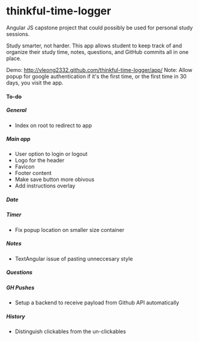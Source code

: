 # thinkful-time-logger
Angular JS capstone project that could possibly be  used for personal study sessions.

Study smarter, not harder. This app allows student to keep track of and organize their study time, notes, questions, and GitHub commits all in one place.

Demo: http://vleong2332.github.com/thinkful-time-logger/app/
Note: Allow popup for google authentication if it's the first time, or the first time in 30 days, you visit the app.

#### To-do

##### General

- Index on root to redirect to app

##### Main app

- User option to login or logout
- Logo for the header
- Favicon
- Footer content
- Make save button more obivous
- Add instructions overlay

##### Date

##### Timer

- Fix popup location on smaller size container

##### Notes

- TextAngular issue of pasting unneccesary style

##### Questions

##### GH Pushes

- Setup a backend to receive payload from Github API automatically

##### History

- Distinguish clickables from the un-clickables